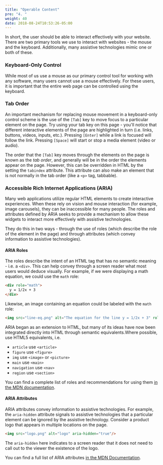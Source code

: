 ```yaml
---
title: "Operable Content"
pre: "4. "
weight: 40
date: 2018-08-24T10:53:26-05:00
---
```


In short, the user should be able to interact effectively with your website. There are two primary tools we use to interact with websites - the mouse and the keyboard.  Additionally, many assistive technologies mimic one or both of these.

### Keyboard-Only Control

While most of us use a mouse as our primary control tool for working with any software, many users cannot use a mouse effectively.  For these users, it is important that the entire web page can be controlled using the keyboard.

### Tab Order
An important mechanism for replacing mouse movement in a keyboard-only control scheme is the use of the `[Tab]` key to move focus to a particular element on the page.  Try using your tab key on this page - you'll notice that different interactive elements of the page are highlighted in turn (i.e. links, buttons, videos, inputs, etc.).  Pressing `[Enter]` while a link is focused will follow the link.  Pressing `[Space]` will start or stop a media element (video or audio).

The order that the `[Tab]` key moves through the elements on the page is known as the _tab order_, and generally will be in the order the elements appear on the page.  However, this can be overridden in HTML by the setting the `tabindex` attribute.  This attribute can also make an element that is not normally in the tab order (like a `<p>` tag, tabbable).

### Accessible Rich Internet Applications (ARIA)

Many web applications utilize regular HTML elements to create interactive experiences. When these rely on vision and mouse interaction (for example, image carousels), they can be inaccessible for many people. The roles and attributes defined by ARIA seeks to provide a mechanism to allow these widgets to interact more effectively with assistive technologies.

They do this in two ways - through the use of roles (which describe the role of the element in the page) and through attributes (which convey information to assistive technologies).

#### ARIA Roles
The roles describe the intent of an HTML tag that has no semantic meaning - i.e. a `<div>`. This can help convey through a screen reader what most users would deduce visually.  For example, if we were displaying a math equation, we could use the `math` role:

```html
<div role="math">
  y = 1/2x + 3
</div>
```

Likewise, an image containing an equation could be labeled with the `math` role:

```html
<img src="line-eq.png" alt="The equation for the line y = 1/2x + 3" role="math">
```

ARIA began as an extension to HTML, but many of its ideas have now been integrated directly into HTML through semantic equivalents.Where possible, use HTML5 equivalents, i.e.

* `article` use `<article>`
* `figure` use `<figure>`
* `img` use `<image>` or `<picture>`
* `main` use `<main>`
* `navigation` use `<nav>`
* `region` use `<section>`

You can find a complete list of roles and recommendations for using them [in the MDN documentation](https://developer.mozilla.org/en-US/docs/Web/Accessibility/ARIA/Roles).

#### ARIA Attributes

ARIA attributes convey information to assistive technologies. For example, the `aria-hidden` attribute signals to assistive technologies that a particular element can be ignored by the assistive technology. Consider a product logo that appears in multiple locations on the page. 

```html
<img src="logo.png" alt="logo" aria-hidden="true"/>
```

The `aria-hidden` here indicates to a screen reader that it does not need to call out to the viewer the existence of the logo.

You can find a full list of ARIA attributes [in the MDN Documentation](https://developer.mozilla.org/en-US/docs/Web/Accessibility/ARIA/Attributes).


<!--

There are six categories of ARIA roles:

#### Document Structure Roles 
These identify the _structural_ purpose for a section of content.  I.e. a <div> that only appears when an associated element is hovered over we would call a _tooltip_:

```html
When you hover over this 
<span class="tooltip-wrapper">
  term
  <div class="tooltip" role="tooltip">
    Hello! I'm a tooltip!
  </div>
</span>
, you will get a surprise!
<style>
  .tooltip { 
    display: none; 
  }
  .tooltip-wrapper { 
    font-weight: bold;
  }
  .tooltip-wrapper:hover>.tooltip 
  {
    position: absolute;
    display: block;
    border: 2px gray;
    padding: 5px;    
    background-color: yellow;
  }
</style>
```

<div style="border: 1px solid black; padding: 2rem;">
When you hover over this 
<span class="tooltip-wrapper">
  term
  <div class="tooltip" role="tooltip">
    Hello! I'm a tooltip!
  </div>
</span>
, you will get a surprise!
<style>
  .tooltip { 
    display: none; 
  }
  .tooltip-wrapper { 
    font-weight: bold;
  }
  .tooltip-wrapper:hover>.tooltip 
  {
    position: absolute;
    display: block;
    border: 2px gray;
    padding: 5px;    
    background-color: yellow;
  }
</style>
</div>

ARIA began as an extension to HTML, but many of its ideas have now been integrated directly into HTML through semantic equivalents.Where possible, use HTML5 equivalents, i.e.

* `article` use `<article>`
* `figure` use `<figure>`
* `img` use `<image>` or `<picture>`

You can find a full list of structural roles [in the MDN documentation](https://developer.mozilla.org/en-US/docs/Web/Accessibility/ARIA/Roles#1._document_structure_roles)

#### Widget Roles 
These describe common interactive patterns found in websites.  The most common of these are:

* scrollbar
* searchbox
* separator (when focusable)
* slider
* spinbutton
* switch
* tab
* tabpanel
* treeitem
* combobox
* menu
* menubar
* tablist
* tree
* treegrid

You can find a full list [in the MDN documentation](https://developer.mozilla.org/en-US/docs/Web/Accessibility/ARIA/Roles#2._widget_roles)

#### Landmark Roles

Landmark roles help identify the organization and structure of a web page - i.e. what is the most important part (`main`), complementary information (`complementary`), or search controls (`search`).  Many of these have been replaced by semantic HTML elements.

* `banner` typically use `<header>`
* `complementary` use (`<aside>`)
* `contentinfo` typically use `<footer>`
* `main` use `<main>`
* `navigation` use `<nav>`
* `region` use `<section>`
* `search`

You can read more about these roles [in the MDN web docs](https://developer.mozilla.org/en-US/docs/Web/Accessibility/ARIA/Roles#3._landmark_roles).

#### Live Region Roles

These indicate content that will be dynamically changed:

* `alert`
* `log`
* `marquee`
* `status`
* `timer`

#### Window Roles

These are sub-windows to the main document window, i.e. dialogs.

* `alertdialog`
* `dialog`

#### Abstract Roles

These are used by browsers to organize and streamline document loading.  You should not use them in your HTML.

-->